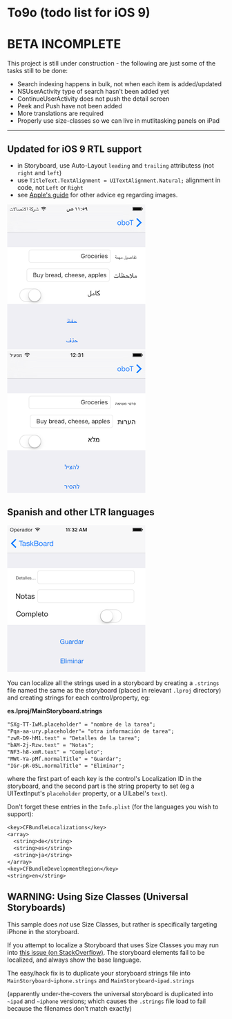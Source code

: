 To9o (todo list for iOS 9)
============================

# BETA INCOMPLETE

This project is still under construction - the following are just some
of the tasks still to be done:

* Search indexing happens in bulk, not when each item is added/updated
* NSUserActivity type of search hasn't been added yet
* ContinueUserActivity does not push the detail screen 
* Peek and Push have not been added
* More translations are required
* Properly use size-classes so we can live in mutlitasking panels on iPad



---------------------------



## Updated for iOS 9 RTL support


* in Storyboard, use Auto-Layout `leading` and `trailing` attributess (not `right` and `left`)
* use `TitleText.TextAlignment = UITextAlignment.Natural;` alignment in code, not `Left` or `Right`
* see [Apple's guide](https://developer.apple.com/library/prerelease/ios/documentation/MacOSX/Conceptual/BPInternational/SupportingRight-To-LeftLanguages/SupportingRight-To-LeftLanguages.html#//apple_ref/doc/uid/10000171i-CH17) for other advice eg regarding images.

![](Screenshots/ar-RTL-detail-sml.png) ![](Screenshots/he-RTL-detail-sml.png)


## Spanish and other LTR languages

![](Screenshots/es-sml.png)

You can localize all the strings used in a storyboard by creating a `.strings`
file named the same as the storyboard (placed in relevant `.lproj` directory)
and creating strings for each control/property, eg:

**es.lproj/MainStoryboard.strings**

```
"SXg-TT-IwM.placeholder" = "nombre de la tarea";
"Pqa-aa-ury.placeholder"= "﻿otra información de tarea";
"zwR-D9-hM1.text" = "Detalles de la tarea";
"bAM-2j-Rzw.text" = "Notas";
"NF3-h8-xmR.text" = "Completo";
"MWt-Ya-pMf.normalTitle" = "Guardar";
"IGr-pR-05L.normalTitle" = "Eliminar";
```

where the first part of each key is the control's Localization ID in the storyboard,
and the second part is the string property to set (eg a UITextInput's `placeholder`
property, or a UILabel's `text`).

Don't forget these entries in the `Info.plist` (for the languages you wish to support):

```
<key>CFBundleLocalizations</key>
<array>
  <string>de</string>
  <string>es</string>
  <string>ja</string>
</array>
<key>CFBundleDevelopmentRegion</key>
<string>en</string>
```

## WARNING: Using Size Classes (Universal Storyboards)

This sample does *not* use Size Classes, but rather is specifically
targeting iPhone in the storyboard.

If you attempt to localize a Storyboard that uses Size Classes you may
run into [this issue (on StackOverflow)](http://stackoverflow.com/questions/24989208/xcode-6-does-not-localize-interface-builder).
The storyboard elements fail to be localized, and always show the base language.

The easy/hack fix is to duplicate your storyboard strings file into
`MainStoryboard~iphone.strings` and `MainStoryboard~ipad.strings`

(apparently under-the-covers the universal storyboard is duplicated into `~ipad`
and `~iphone` versions; which causes the `.strings` file load to fail because
the filenames don't match exactly)

